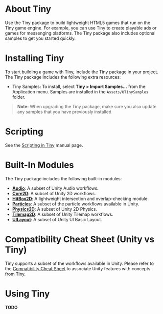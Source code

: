 # About Tiny

Use the Tiny package to build lightweight HTML5 games that run on the Tiny game engine. For example, you can use Tiny to create playable ads or games for messenging platforms. The Tiny package also includes optional samples to get you started quickly.

# Installing Tiny

To start building a game with Tiny, include the Tiny package in your project. The Tiny package includes the following extra resources:
- Tiny Samples: To install, select **Tiny > Import Samples...** from the Application menu. Samples are installed in the `Assets/UTinySamples` folder.

> **Note:** When upgrading the Tiny package, make sure you also update any samples that you have previously installed.

# Scripting

See the [Scripting in Tiny](./Manual/manual-scripting.md) manual page.

# Built-In Modules

The Tiny package includes the following built-in modules:

* **[Audio](./Manual/manual-module-audio.md)**: A subset of Unity Audio workflows.
* **[Core2D](./Manual/manual-module-core2d.md)**: A subset of Unity 2D workflows.
* **[HitBox2D](./Manual/manual-module-hitbox2d.md)**: A lightweight intersection and overlap-checking module.
* **[Particles](./Manual/manual-module-particles.md)**:  A subset of the particle workflows available in Unity.
* **[Physics2D](./Manual/manual-module-physics2d.md)**: A subset of Unity 2D Physics.
* **[Tilemap2D](./Manual/manual-module-tilemap2d.md)**: A subset of Unity Tilemap workflows.
* **[UILayout](./Manual/manual-module-uilayout.md)**: A subset of Unity UI Basic Layout.

# Compatibility Cheat Sheet (Unity vs Tiny)

Tiny supports a subset of the workflows available in Unity. Please refer to the [Compatibility Cheat Sheet](./Manual/manual-compatibility.md) to associate Unity features with concepts from Tiny.

# Using Tiny

**TODO**

